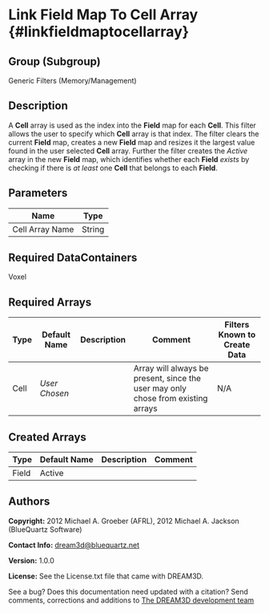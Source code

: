 Link Field Map To Cell Array {#linkfieldmaptocellarray}
==============================

## Group (Subgroup) ##
Generic Filters (Memory/Management)

## Description ##
A **Cell** array is used as the index into the **Field** map for each **Cell**.  This filter allows the user to specify which **Cell** array is that index.  The filter clears the current **Field** map, creates a new **Field** map and resizes it the largest value found in the user selected **Cell** array.  Further the filter creates the *Active* array in the new **Field** map, which identifies whether each **Field** *exists* by checking if there is *at least* one **Cell** that belongs to each **Field**. 

## Parameters ##

| Name | Type |
|------|------|
| Cell Array Name | String |

## Required DataContainers ##
Voxel

## Required Arrays ##

| Type | Default Name | Description | Comment | Filters Known to Create Data |
|------|--------------|-------------|---------|-----|
| Cell | *User Chosen* |  | Array will always be present, since the user may only chose from existing arrays | N/A |


## Created Arrays ##

| Type | Default Name | Description | Comment |
|------|--------------|-------------|---------|
| Field | Active | | |





## Authors ##

**Copyright:** 2012 Michael A. Groeber (AFRL), 2012 Michael A. Jackson (BlueQuartz Software)

**Contact Info:** dream3d@bluequartz.net

**Version:** 1.0.0

**License:**  See the License.txt file that came with DREAM3D.



See a bug? Does this documentation need updated with a citation? Send comments, corrections and additions to [The DREAM3D development team](mailto:dream3d@bluequartz.net?subject=Documentation%20Correction)


